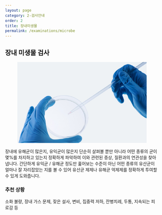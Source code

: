 ```yaml
---
layout: page
category: 2-검사안내
order: 2
title: 장내미생물
permalink: /examinations/microbe
---
```


<h2 class="content-heading">
  <strong>장내 미생물 검사</strong>
</h2>

<figure>
  <img src="/assets/20190623110736.jpg" alt="">
</figure>

<p>장내에 유해균이 많은지, 유익균이 많은지 단순히 살펴볼 뿐만 아니라 어떤 종류의 균이 몇%를 차지하고 있는지 정확하게 파악하여 이와 관련된 증상, 질환과의 연관성을 찾아냅니다. 간단하게 유익균 / 유해균 정도만 훑어보는 수준이 아닌 어떤 종류의 유산균이 얼마나 잘 자리잡았는 지를 볼 수 있어 유산균 제제나 유해균 억제제를 정확하게 투여할 수 있게 도와줍니다.</p>

<div class="content-definition">
  <h3>추천 상황</h3>
  <p>소화 불량, 장내 가스 문제, 잦은 설사, 변비, 집중력 저하, 잔병치레, 두통, 지속되는 피로감 등</p>
</div>
